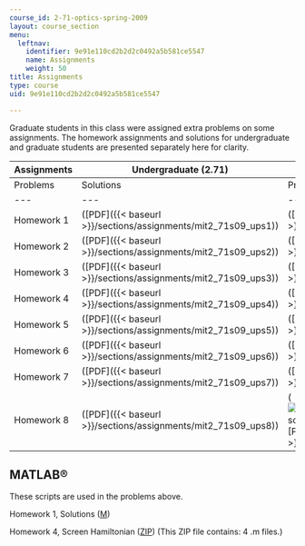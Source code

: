 ```yaml
---
course_id: 2-71-optics-spring-2009
layout: course_section
menu:
  leftnav:
    identifier: 9e91e110cd2b2d2c0492a5b581ce5547
    name: Assignments
    weight: 50
title: Assignments
type: course
uid: 9e91e110cd2b2d2c0492a5b581ce5547

---
```


Graduate students in this class were assigned extra problems on some assignments. The homework assignments and solutions for undergraduate and graduate students are presented separately here for clarity.

| Assignments | Undergraduate (2.71) | Graduate (2.710) |
| --- | --- | --- |
| Problems | Solutions | Problems | Solutions |
| --- | --- | --- | --- |
| Homework 1 | ([PDF]({{< baseurl >}}/sections/assignments/mit2_71s09_ups1)) | ([PDF]({{< baseurl >}}/sections/assignments/mit2_71s09_usol1)) | ([PDF]({{< baseurl >}}/sections/assignments/mit2_71s09_gps1)) | ([PDF]({{< baseurl >}}/sections/assignments/mit2_71s09_gsol1)) |
| Homework 2 | ([PDF]({{< baseurl >}}/sections/assignments/mit2_71s09_ups2)) | ([PDF]({{< baseurl >}}/sections/assignments/mit2_71s09_usol2)) | ([PDF]({{< baseurl >}}/sections/assignments/mit2_71s09_gps2)) | ([PDF]({{< baseurl >}}/sections/assignments/mit2_71s09_gsol2)) |
| Homework 3 | ([PDF]({{< baseurl >}}/sections/assignments/mit2_71s09_ups3)) | ([PDF]({{< baseurl >}}/sections/assignments/mit2_71s09_usol3)) | ([PDF]({{< baseurl >}}/sections/assignments/mit2_71s09_gps3)) | ([PDF]({{< baseurl >}}/sections/assignments/mit2_71s09_gsol3)) |
| Homework 4 | ([PDF]({{< baseurl >}}/sections/assignments/mit2_71s09_ups4)) | ([PDF]({{< baseurl >}}/sections/assignments/mit2_71s09_usol4)) | ([PDF]({{< baseurl >}}/sections/assignments/mit2_71s09_gps4)) | ([PDF]({{< baseurl >}}/sections/assignments/mit2_71s09_gsol4)) |
| Homework 5 | ([PDF]({{< baseurl >}}/sections/assignments/mit2_71s09_ups5)) | ([PDF]({{< baseurl >}}/sections/assignments/mit2_71s09_usol5)) | ([PDF]({{< baseurl >}}/sections/assignments/mit2_71s09_gps5)) | ([PDF]({{< baseurl >}}/sections/assignments/mit2_71s09_gsol5)) |
| Homework 6 | ([PDF]({{< baseurl >}}/sections/assignments/mit2_71s09_ups6)) | ([PDF]({{< baseurl >}}/sections/assignments/mit2_71s09_usol6)) | ([PDF]({{< baseurl >}}/sections/assignments/mit2_71s09_gps6)) | ([PDF - 1.1MB]({{< baseurl >}}/sections/assignments/mit2_71s09_gsol6)) |
| Homework 7 | ([PDF]({{< baseurl >}}/sections/assignments/mit2_71s09_ups7)) | ([PDF]({{< baseurl >}}/sections/assignments/mit2_71s09_usol7)) | ([PDF]({{< baseurl >}}/sections/assignments/mit2_71s09_gps7)) | ([PDF]({{< baseurl >}}/sections/assignments/mit2_71s09_gsol7)) |
| Homework 8 | ([PDF]({{< baseurl >}}/sections/assignments/mit2_71s09_ups8)) | (![This resource may not render correctly in a screen reader.](/images/inacessible.gif)[PDF]({{< baseurl >}}/sections/assignments/mit2_71s09_usol8)) | ([PDF]({{< baseurl >}}/sections/assignments/mit2_71s09_gps8)) | (![This resource may not render correctly in a screen reader.](/images/inacessible.gif)[PDF]({{< baseurl >}}/sections/assignments/mit2_71s09_gsol8)) 

MATLAB®
-------

These scripts are used in the problems above.

Homework 1, Solutions ([M](/courses/mechanical-engineering/2-71-optics-spring-2009/assignments/n_sf6.m))

Homework 4, Screen Hamiltonian ([ZIP](/coursemedia/2-71-optics-spring-2009/e3d66540f2807c1a2dba82f2c1abc94d_ScreenHamiltonian.zip)) (This ZIP file contains: 4 .m files.)